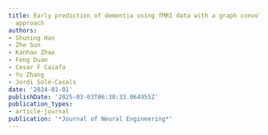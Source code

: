 ```yaml
---
title: Early prediction of dementia using fMRI data with a graph convolutional network
  approach
authors:
- Shuning Han
- Zhe Sun
- Kanhao Zhao
- Feng Duan
- Cesar F Caiafa
- Yu Zhang
- Jordi Solé-Casals
date: '2024-01-01'
publishDate: '2025-03-03T06:38:33.064955Z'
publication_types:
- article-journal
publication: '*Journal of Neural Engineering*'
---
```

